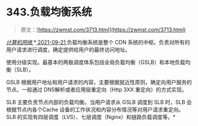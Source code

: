 <!--yml
category: 未分类
date: 0001-01-01 00:00:00
-->

# 343.负载均衡系统

> 原文：[https://zwmst.com/3713.html](https://zwmst.com/3713.html)

   [ *计算机网络* ](https://zwmst.com/%e8%ae%a1%e7%ae%97%e6%9c%ba%e7%bd%91%e7%bb%9c)*[ <time datetime="2021-09-22T07:14:04+08:00"> 2021-09-21 </time> ](https://zwmst.com/3713.html)  负载均衡系统是整个 CDN 系统的中枢。负责对所有的用户请求进行调度，确定提供给用户的最终访问地址。

使用分级实现。最基本的两极调度体系包括全局负载均衡（GSLB）和本地负载均衡（SLB）。

GSLB 根据用户地址和用户请求的内容，主要根据就近性原则，确定向用户服务的节点。一般通过 DNS解析或者应用层重定向（Http 3XX 重定向）的方式实现。

SLB 主要负责节点内部的负载均衡。当用户请求从 GSLB 调度到 SLB 时，SLB 会根据节点内各个Cache 设备的工作状况和内容分布情况等对用户请求重定向。SLB 的实现有四层调度（LVS）、七层调度（Nginx）和链路负载调度等。*